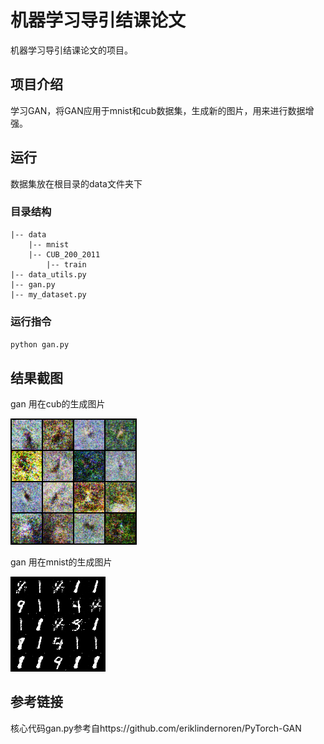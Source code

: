 # 机器学习导引结课论文
机器学习导引结课论文的项目。

## 项目介绍
学习GAN，将GAN应用于mnist和cub数据集，生成新的图片，用来进行数据增强。

## 运行
数据集放在根目录的data文件夹下
### 目录结构
```
|-- data
    |-- mnist
    |-- CUB_200_2011
        |-- train
|-- data_utils.py
|-- gan.py
|-- my_dataset.py

```
### 运行指令
`python gan.py`

## 结果截图
gan 用在cub的生成图片 

![cub生成图片](./imgs/149200.png)

gan 用在mnist的生成图片

![mnist生成图片](./imgs/187200.png)

## 参考链接

核心代码gan.py参考自https://github.com/eriklindernoren/PyTorch-GAN
